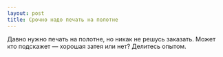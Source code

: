```yaml
---
layout: post 
title: Срочно надо печать на полотне 
--- 
```

Давно нужно печать на полотне, но никак не решусь заказать. Может кто подскажет — хорошая затея или нет? Делитесь опытом.